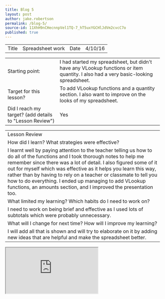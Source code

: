 ```yaml
---
title: Blog 5
layout: post
author: jake.robertson
permalink: /blog-5/
source-id: 11XhH9nCHecnnpVel1TQ-7_hT5uxYGCHlJdVm2cvcC7o
published: true
---
```

<table>
  <tr>
    <td>Title</td>
    <td>Spreadsheet work </td>
    <td>Date</td>
    <td>4/10/16</td>
  </tr>
</table>


		

<table>
  <tr>
    <td>Starting point:</td>
    <td>I had started my spreadsheet, but didn't have any VLookup functions or item quantity. I also had a very basic-looking spreadsheet.</td>
  </tr>
  <tr>
    <td>Target for this lesson?</td>
    <td>To add VLookup functions and a quantity section. I also want to improve on the looks of my spreadsheet.</td>
  </tr>
  <tr>
    <td>Did I reach my target? 
(add details to "Lesson Review")</td>
    <td> Yes</td>
  </tr>
</table>


<table>
  <tr>
    <td>Lesson Review</td>
  </tr>
  <tr>
    <td>How did I learn? What strategies were effective? </td>
  </tr>
  <tr>
    <td>I learnt well by paying attention to the teacher telling us how to do all of the functions and I took thorough notes to help me remember since there was a lot of detail. I also figured some of it out for myself which was effective as it helps you learn this way, rather than by having to rely on a teacher or classmate to tell you how to do everything. I ended up managing to add VLookup functions, an amounts section, and I improved the presentation too.
</td>
  </tr>
  <tr>
    <td>What limited my learning? Which habits do I need to work on? </td>
  </tr>
  <tr>
    <td>I need to work on being brief and effective as I used lots of subtotals which were probably unnecessary. </td>
  </tr>
  <tr>
    <td>What will I change for next time? How will I improve my learning?</td>
  </tr>
  <tr>
    <td>I will add all that is shown and will try to elaborate on it by adding new ideas that are helpful and make the spreadsheet better.</td>
  </tr>
</table>
<iframe src="https://docs.google.com/spreadsheets/d/1fS1KT0XWdvW_p6I1YGnqQJf9rcViWYC7qo7w2qdrUG0/pubhtml?widget=true&amp;headers=false"></iframe>

